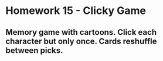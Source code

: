 # Homework 15 - Clicky Game

## Memory game with cartoons. Click each character but only once. Cards reshuffle between picks.